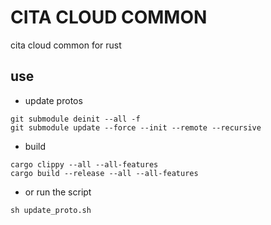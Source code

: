 # CITA CLOUD COMMON

cita cloud common for rust


## use

- update protos

```git
git submodule deinit --all -f
git submodule update --force --init --remote --recursive
```

- build

```shell
cargo clippy --all --all-features
cargo build --release --all --all-features
```

- or run the script

```shell
sh update_proto.sh
```
